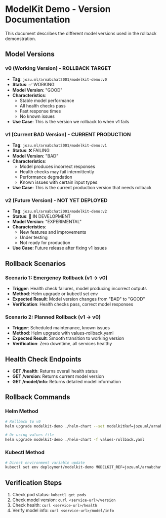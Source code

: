 # ModelKit Demo - Version Documentation

This document describes the different model versions used in the rollback demonstration.

## Model Versions

### v0 (Working Version) - ROLLBACK TARGET
- **Tag**: `jozu.ml/arnabchat2001/modelkit-demo:v0`
- **Status**: ✅ WORKING
- **Model Version**: "GOOD"
- **Characteristics**:
  - Stable model performance
  - All health checks pass
  - Fast response times
  - No known issues
- **Use Case**: This is the version we rollback to when v1 fails

### v1 (Current BAD Version) - CURRENT PRODUCTION
- **Tag**: `jozu.ml/arnabchat2001/modelkit-demo:v1`
- **Status**: ❌ FAILING
- **Model Version**: "BAD"
- **Characteristics**:
  - Model produces incorrect responses
  - Health checks may fail intermittently
  - Performance degradation
  - Known issues with certain input types
- **Use Case**: This is the current production version that needs rollback

### v2 (Future Version) - NOT YET DEPLOYED
- **Tag**: `jozu.ml/arnabchat2001/modelkit-demo:v2`
- **Status**: 🚧 IN DEVELOPMENT
- **Model Version**: "EXPERIMENTAL"
- **Characteristics**:
  - New features and improvements
  - Under testing
  - Not ready for production
- **Use Case**: Future release after fixing v1 issues

## Rollback Scenarios

### Scenario 1: Emergency Rollback (v1 → v0)
- **Trigger**: Health check failures, model producing incorrect outputs
- **Method**: Helm upgrade or kubectl set env
- **Expected Result**: Model version changes from "BAD" to "GOOD"
- **Verification**: Health checks pass, correct model responses

### Scenario 2: Planned Rollback (v1 → v0)
- **Trigger**: Scheduled maintenance, known issues
- **Method**: Helm upgrade with values-rollback.yaml
- **Expected Result**: Smooth transition to working version
- **Verification**: Zero downtime, all services healthy

## Health Check Endpoints

- **GET /health**: Returns overall health status
- **GET /version**: Returns current model version
- **GET /model/info**: Returns detailed model information

## Rollback Commands

### Helm Method
```bash
# Rollback to v0
helm upgrade modelkit-demo ./helm-chart --set modelkitRef=jozu.ml/arnabchat2001/modelkit-demo:v0

# Or using values file
helm upgrade modelkit-demo ./helm-chart -f values-rollback.yaml
```

### Kubectl Method
```bash
# Direct environment variable update
kubectl set env deployment/modelkit-demo MODELKIT_REF=jozu.ml/arnabchat2001/modelkit-demo:v0
```

## Verification Steps

1. Check pod status: `kubectl get pods`
2. Check model version: `curl <service-url>/version`
3. Check health: `curl <service-url>/health`
4. Verify model info: `curl <service-url>/model/info`
